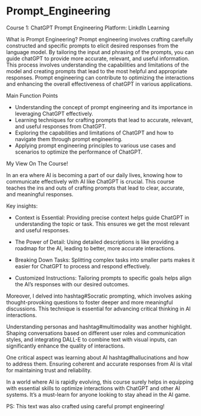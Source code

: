 # Prompt_Engineering

Course 1: ChatGPT Prompt Engineering
Platform: LinkdIn Learning

What is Prompt Engineering?
Prompt engineering involves crafting carefully constructed and specific prompts to elicit desired responses from the language model. By tailoring the input and phrasing of the prompts, you can guide chatGPT to provide more accurate, relevant, and useful information. This process involves understanding the capabilities and limitations of the model and creating prompts that lead to the most helpful and appropriate responses. Prompt engineering can contribute to optimizing the interactions and enhancing the overall effectiveness of chatGPT in various applications.  

Main Function Points
- Understanding the concept of prompt engineering and its importance in leveraging ChatGPT effectively.
- Learning techniques for crafting prompts that lead to accurate, relevant, and useful responses from ChatGPT.
- Exploring the capabilities and limitations of ChatGPT and how to navigate them through prompt engineering.
- Applying prompt engineering principles to various use cases and scenarios to optimize the performance of ChatGPT.


My View On The Course!

In an era where AI is becoming a part of our daily lives, knowing how to communicate effectively with AI like ChatGPT is crucial. This course teaches the ins and outs of crafting prompts that lead to clear, accurate, and meaningful responses.

Key insights:

- Context is Essential: Providing precise context helps guide ChatGPT in understanding the topic or task. This ensures we get the most relevant and useful responses.


- The Power of Detail: Using detailed descriptions is like providing a roadmap for the AI, leading to better, more accurate interactions. 


- Breaking Down Tasks: Splitting complex tasks into smaller parts makes it easier for ChatGPT to process and respond effectively. 


- Customized Instructions: Tailoring prompts to specific goals helps align the AI’s responses with our desired outcomes.

Moreover, I delved into hashtag#Socratic prompting, which involves asking thought-provoking questions to foster deeper and more meaningful discussions. This technique is essential for advancing critical thinking in AI interactions.

Understanding personas and hashtag#multimodality was another highlight. Shaping conversations based on different user roles and communication styles, and integrating DALL-E to combine text with visual inputs, can significantly enhance the quality of interactions. 

One critical aspect was learning about AI hashtag#hallucinations and how to address them. Ensuring coherent and accurate responses from AI is vital for maintaining trust and reliability.

In a world where AI is rapidly evolving, this course surely helps in equipping with essential skills to optimize interactions with ChatGPT and other AI systems. It’s a must-learn for anyone looking to stay ahead in the AI game. 





PS: This text was also crafted using careful prompt engineering!

